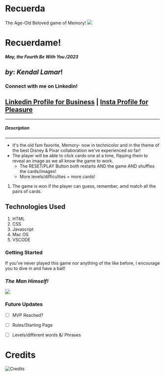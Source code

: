 # Recuerda
The Age-Old Beloved game of Memory!
![](https://64.media.tumblr.com/600ab1b23670955bf7a5180341dfc275/tumblr_p53hteXybO1shyusgo5_r1_500.gif)
# **Recuerdame!**
#### ***May, the Fourth Be With You /2023***

## ***by***: *Kendal Lamar*!

### Connect with me on Linkedin!
## [Linkedin Profile for Business](https://www.linkedin.com/in/kendalchaney88/) | [Insta Profile for Pleasure](https://www.instagram.com/lamarman808/)
***

##### **Description**
***
- It's the old fam favorite, Memory- now in technicolor and in the theme of the best Disney & Pixar collaboration we've experienced so far!
- The player will be able to click cards one at a time, flipping them to reveal an image as we all know the game to work.
  - The RESET/PLAY Button both restarts AND the game AND shuffles the cards/images!
  - More levels/difficulties = more cards!
1. The game is won if the player can guess, remember, amd match all the pairs of cards.



## **Technologies Used**
1. HTML
2. CSS
3. Javascript
4. Mac OS
5. VSCODE

### Getting Started
If you've never played this game nor anything of the like before, I encourage you to dive in and have a ball! 
### *The Man Himself!*

![](https://media.tenor.com/PCMXl5S8XkIAAAAM/calaca-sentada.gif)

### Future Updates
- [ ] MVP Reached?
- [ ] Rules/Starting Page
- [ ] Levels/different words &/ Phrases


# **Credits**

![Credits](https://knowyourmeme.com/memes/chance-the-rapper-bet-awards-reaction)